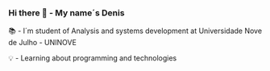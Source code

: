### Hi there 👋 - My name´s Denis 

:books: - I´m student of Analysis and systems development at Universidade Nove de Julho - UNINOVE

:bulb: - Learning about programming and technologies 


<!--
**DenisSant1/DenisSant1** is a ✨ _special_ ✨ repository because its `README.md` (this file) appears on your GitHub profile.

Here are some ideas to get you started:

- 🔭 I’m currently working on ...
- 🌱 I’m currently learning ...
- 👯 I’m looking to collaborate on ...
- 🤔 I’m looking for help with ...
- 💬 Ask me about ...
- 📫 How to reach me: ...
- 😄 Pronouns: ...
- ⚡ Fun fact: ...
-->
